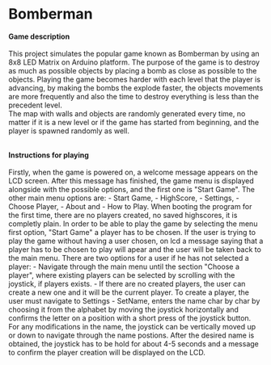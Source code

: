 # Bomberman

**Game description**
<br><br>
This project simulates the popular game known as Bomberman by using an 8x8 LED Matrix on Arduino platform. The purpose of the game is to destroy as much as possible objects by placing a bomb as close as possible to the objects. Playing the game becomes harder with each level that the player is advancing, by making the bombs the explode faster, the objects movements are more frequently and also the time to destroy everything is less than the precedent level. <br>
The map with walls and objects are randomly generated every time, no matter if it is a new level or if the game has started from beginning, and the player is spawned randomly as well. 
<br><br>

**Instructions for playing**
<br><br>
Firstly, when the game is powered on, a welcome message appears on the LCD screen. After this message has finished, the game menu is displayed alongside with the possible options, and the first one is "Start Game". The other main menu options are: - Start Game, - HighScore, - Settings, - Choose Player, - About and - How to Play.
When booting the program for the first time, there are no players created, no saved highscores, it is completly plain. In order to be able to play the game by selecting the menu first option, "Start Game" a player has to be chosen. If the user is trying to play the game without having a user chosen, on lcd a message saying that a player has to be chosen to play will apear and the user will be taken back to the main menu.
There are two options for a user if he has not selected a player: - Navigate through the main menu until the section "Choose a player", where existing players can be selected by scrolling with the joystick, if players exists. - If there are no created players, the user can create a new one and it will be the current player. To create a player, the user must navigate to Settings - SetName, enters the name char by char by choosing it from the alphabet by moving the joystick horizontally and confirms the letter on a position with a short press of the joystick button. For any modifications in the name, the joystick can be vertically moved up or down to navigate through the name postions. After the desired name is obtained, the joystick has to be hold for about 4-5 seconds and a message to confirm the player creation will be displayed on the LCD.

